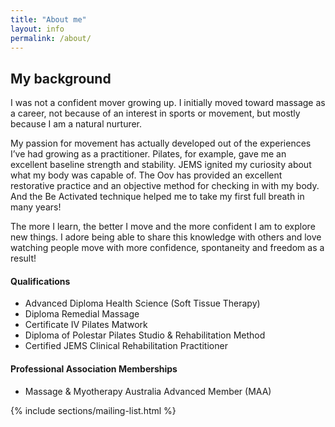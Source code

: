 ```yaml
---
title: "About me"
layout: info
permalink: /about/
---
```


<section class="-lightOnDark">
  <div class="layer layer-img b-lazy" data-src="/images/section-bgs/about-2.jpg"></div>
  <!-- <div class="layer layer-gradient layer-gradient-dark-reverse"></div> -->
  <div class="container">
    <div class="row">
      <h2>My background</h2>
      <div class="col col-sm-6">
        <p class="lead">
          I was not a confident mover growing up. I initially moved toward
          massage as a career, not because of an interest in sports or movement,
          but mostly because I am a natural nurturer.
        </p>
        <p>
          My passion for movement has actually developed out of the experiences
          I’ve had growing as a practitioner. Pilates, for example, gave me an
          excellent baseline strength and stability. JEMS ignited my curiosity
          about what my body was capable of. The Oov has provided an excellent
          restorative practice and an objective method for checking in with my
          body. And the Be Activated technique helped me to take my first full
          breath in many years!
        </p>
        <p>
          The more I learn, the better I move and the more confident I am to
          explore new things. I adore being able to share this knowledge with
          others and love watching people move with more confidence, spontaneity
          and freedom as a result!
        </p>
      </div>
    </div>
    <div class="row">
      <div class="col col-sm-6">
        <h4>Qualifications</h4>
        <ul>
          <li>Advanced Diploma Health Science (Soft Tissue Therapy)</li>
          <li>Diploma Remedial Massage</li>
          <li>Certificate IV Pilates Matwork</li>
          <li>Diploma of Polestar Pilates Studio & Rehabilitation Method</li>
          <li>Certified JEMS Clinical Rehabilitation Practitioner </li>
        </ul>
        <h4>Professional Association Memberships</h4>
        <ul>
          <li>Massage & Myotherapy Australia Advanced Member (MAA)</li>
        </ul>
      </div><!-- .col-sm-8 -->
    </div><!-- .row -->

  </div><!-- .container -->
</section><!-- .section -->

{% include sections/mailing-list.html %}
